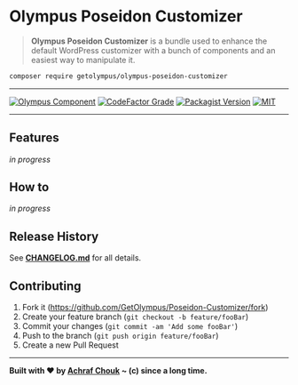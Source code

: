 # Olympus Poseidon Customizer
> **Olympus Poseidon Customizer** is a bundle used to enhance the default WordPress customizer with a bunch of components and an easiest way to manipulate it.

```sh
composer require getolympus/olympus-poseidon-customizer
```

---

[![Olympus Component][olympus-image]][olympus-url]
[![CodeFactor Grade][codefactor-image]][codefactor-url]
[![Packagist Version][packagist-image]][packagist-url]
[![MIT][license-image]][license-blob]

---

## Features

_in progress_

## How to

_in progress_

## Release History

See [**CHANGELOG.md**][changelog-blob] for all details.

## Contributing

1. Fork it (<https://github.com/GetOlympus/Poseidon-Customizer/fork>)
2. Create your feature branch (`git checkout -b feature/fooBar`)
3. Commit your changes (`git commit -am 'Add some fooBar'`)
4. Push to the branch (`git push origin feature/fooBar`)
5. Create a new Pull Request

---

**Built with ♥ by [Achraf Chouk](http://github.com/crewstyle "Achraf Chouk") ~ (c) since a long time.**

<!-- links & imgs dfn's -->
[olympus-image]: https://img.shields.io/badge/for-Olympus-44cc11.svg?style=flat-square
[olympus-url]: https://github.com/GetOlympus
[changelog-blob]: https://github.com/GetOlympus/Poseidon-Customizer/blob/master/CHANGELOG.md
[codefactor-image]: https://www.codefactor.io/repository/github/GetOlympus/Poseidon-Customizer/badge?style=flat-square
[codefactor-url]: https://www.codefactor.io/repository/github/getolympus/Poseidon-Customizer
[license-blob]: https://github.com/GetOlympus/Poseidon-Customizer/blob/master/LICENSE
[license-image]: https://img.shields.io/badge/license-MIT_License-blue.svg?style=flat-square
[packagist-image]: https://img.shields.io/packagist/v/getolympus/olympus-Poseidon-Customizer.svg?style=flat-square
[packagist-url]: https://packagist.org/packages/getolympus/olympus-Poseidon-Customizer